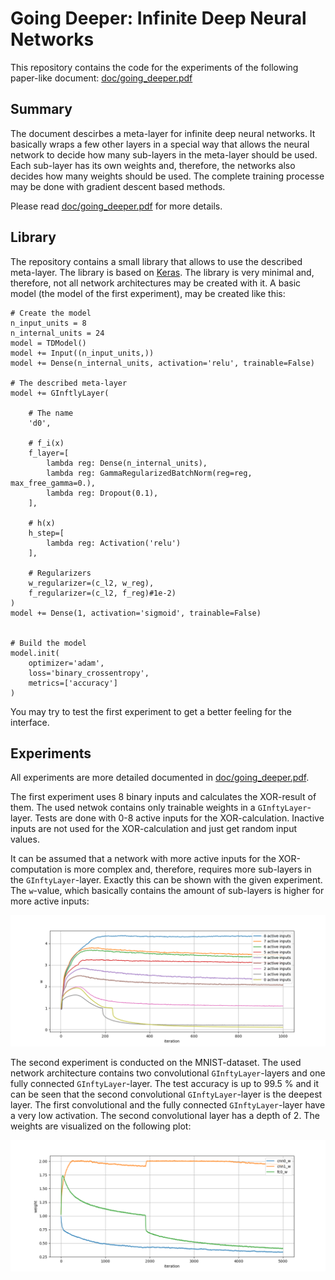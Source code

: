 # Going Deeper: Infinite Deep Neural Networks

This repository contains the code for the experiments of the following paper-like document:
[doc/going_deeper.pdf](doc/going_deeper.pdf)

## Summary

The document descirbes a meta-layer for infinite deep neural networks. It basically wraps a few other layers in a special way that allows the neural network to decide how many sub-layers in the meta-layer should be used. Each sub-layer has its own weights and, therefore, the networks also decides how many weights should be used. The complete training processe may be done with gradient descent based methods.

Please read [doc/going_deeper.pdf](doc/going_deeper.pdf) for more details.

## Library

The repository contains a small library that allows to use the described meta-layer. The library is based on [Keras](https://keras.io/). The library is very minimal and, therefore, not all network architectures may be created with it. A basic model (the model of the first experiment), may be created like this:

	# Create the model
	n_input_units = 8
	n_internal_units = 24
	model = TDModel()
	model += Input((n_input_units,))
	model += Dense(n_internal_units, activation='relu', trainable=False)
	
	# The described meta-layer
	model += GInftlyLayer(
	
		# The name
	    'd0',
	
		# f_i(x)
	    f_layer=[
	        lambda reg: Dense(n_internal_units),
	        lambda reg: GammaRegularizedBatchNorm(reg=reg, max_free_gamma=0.),
	        lambda reg: Dropout(0.1),
	    ],
	
		# h(x)
		h_step=[
	        lambda reg: Activation('relu')
	    ],
	
		# Regularizers
	    w_regularizer=(c_l2, w_reg),
	    f_regularizer=(c_l2, f_reg)#1e-2)
	)
	model += Dense(1, activation='sigmoid', trainable=False)
	
	
	# Build the model
	model.init(
	    optimizer='adam',
	    loss='binary_crossentropy',
	    metrics=['accuracy']
	)

You may try to test the first experiment to get a better feeling for the interface.

## Experiments

All experiments are more detailed documented in [doc/going_deeper.pdf](doc/going_deeper.pdf).

The first experiment uses 8 binary inputs and calculates the XOR-result of them. The used netwok contains only trainable weights in a `GInftyLayer`-layer. Tests are done with 0-8 active inputs for the XOR-calculation. Inactive inputs are not used for the XOR-calculation and just get random input values.

It can be assumed that a network with more active inputs for the XOR-computation is more complex and, therefore, requires more sub-layers in the `GInftyLayer`-layer. Exactly this can be shown with the given experiment. The `w`-value, which basically contains the amount of sub-layers is higher for more active inputs:

![](doc/xor_weights.png)

The second experiment is conducted on the MNIST-dataset. The used network architecture contains two convolutional `GInftyLayer`-layers and one fully connected `GInftyLayer`-layer. The test accuracy is up to 99.5 % and it can be seen that the second convolutional `GInftyLayer`-layer is the deepest layer. The first convolutional and the  fully connected `GInftyLayer`-layer have a very low activation. The second convolutional layer has a depth of 2. The weights are visualized on the following plot:

![](doc/mnist_weights.png)
